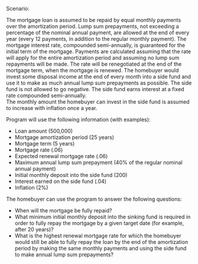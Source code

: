 Scenario:

The mortgage loan is assumed to be repaid by equal monthly payments over the amortization period. Lump sum prepayments, not exceeding a percentage of the nominal annual payment, are allowed at the end of every year (every 12 payments, in addition to the regular monthly payment). 
The mortgage interest rate, compounded semi-annually, is guaranteed for the initial term of the mortgage. Payments are calculated assuming that the rate will apply for the entire amortization period and assuming no lump sum repayments will be made. The rate will be renegotiated at the end of the mortgage term, when the mortgage is renewed. 
The homebuyer would invest some disposal income at the end of every month into a side fund and use it to make as much annual lump sum prepayments as possible. The side fund is not allowed to go negative. The side fund earns interest at a fixed rate compounded semi-annually.  
The monthly amount the homebuyer can invest in the side fund is assumed to increase with inflation once a year. 

Program will use the following information (with examples): 
  - Loan amount (500,000) 
  - Mortgage amortization period (25 years) 
  - Mortgage term (5 years) 
  - Mortgage rate (.06) 
  - Expected renewal mortgage rate (.06) 
  - Maximum annual lump sum prepayment (40% of the regular nominal annual payment) 
  - Initial monthly deposit into the side fund (200) 
  - Interest earned on the side fund (.04) 
  - Inflation (2%) 

The homebuyer can use the program to answer the following questions: 
  - When will the mortgage be fully repaid? 
  - What minimum initial monthly deposit into the sinking fund is required in order to fully repay the mortgage by a given target date (for example, after 20 years)? 
  - What is the highest renewal mortgage rate for which the homebuyer would still be able to fully repay the loan by the end of the amortization period by making the same monthly payments and using the side fund to make annual lump sum prepayments?
